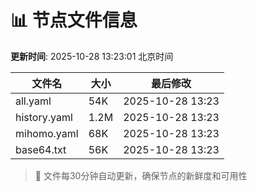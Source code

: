 # 📊 节点文件信息

**更新时间**: 2025-10-28 13:23:01 北京时间

| 文件名 | 大小 | 最后修改 |
|--------|------|----------|
| all.yaml | 54K | 2025-10-28 13:23 |
| history.yaml | 1.2M | 2025-10-28 13:23 |
| mihomo.yaml | 68K | 2025-10-28 13:23 |
| base64.txt | 56K | 2025-10-28 13:23 |

> 🔄 文件每30分钟自动更新，确保节点的新鲜度和可用性

